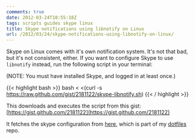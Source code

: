 ```yaml
---
comments: true
date: 2012-03-24T18:55:18Z
tags: scripts guides skype linux
title: Skype notifications using libnotify on Linux
url: /2012/03/24/skype-notifications-using-libnotify-on-linux/
---
```


Skype on Linux comes with it's own notification system. It's not that bad, but it's not consistent, either.
If you want to configure Skype to use `libnotify` instead, run the following script in your terminal:

(NOTE: You must have installed Skype, and logged in at least once.)

{{< highlight bash >}}
bash < <(curl -s https://raw.github.com/gist/2181122/skype-libnotify.sh)
{{< / highlight >}}

This downloads and executes the script from this gist: [https://gist.github.com/2181122](https://gist.github.com/2181122)

It fetches the skype configuration from [here](https://github.com/ndbroadbent/dotfiles/blob/master/skype/skype-UI.xml),
which is part of my [dotfiles](https://github.com/ndbroadbent/dotfiles) repo.
